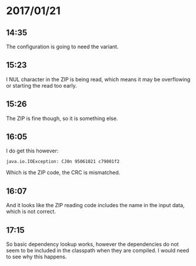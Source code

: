 # 2017/01/21

## 14:35

The configuration is going to need the variant.

## 15:23

I NUL character in the ZIP is being read, which means it may be overflowing
or starting the read too early.

## 15:26

The ZIP is fine though, so it is something else.

## 16:05

I do get this however:

    java.io.IOException: CJ0n 95061021 c79001f2

Which is the ZIP code, the CRC is mismatched.

## 16:07

And it looks like the ZIP reading code includes the name in the input data,
which is not correct.

## 17:15

So basic dependency lookup works, however the dependencies do not seem to be
included in the classpath when they are compiled. I would need to see why this
happens.
